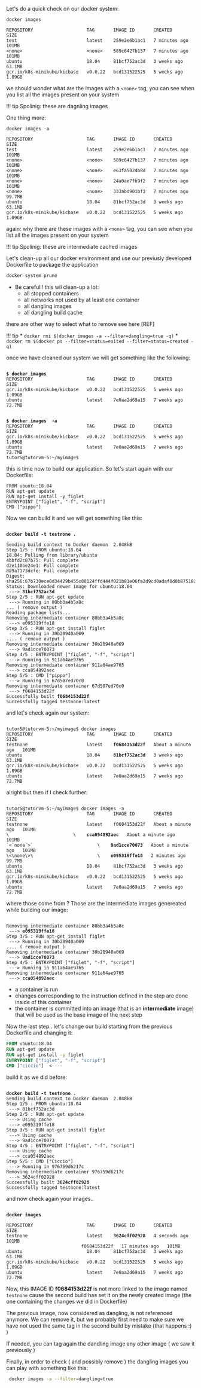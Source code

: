 Let's do a quick check on our docker system: 

```
docker images

REPOSITORY                    TAG       IMAGE ID       CREATED         SIZE
test                          latest    259e2e6b1ac1   7 minutes ago   101MB
<none>                        <none>    589c6427b137   7 minutes ago   101MB
ubuntu                        18.04     81bcf752ac3d   3 weeks ago     63.1MB
gcr.io/k8s-minikube/kicbase   v0.0.22   bcd131522525   5 weeks ago     1.09GB
```

we should wonder what are the images with a `<none>` tag, you can see when you list all the images present on your system

!!! tip
    Spolinig: these are dagnling images

One thing more: 

```
docker images -a 

REPOSITORY                    TAG       IMAGE ID       CREATED         SIZE
test                          latest    259e2e6b1ac1   7 minutes ago   101MB
<none>                        <none>    589c6427b137   7 minutes ago   101MB
<none>                        <none>    e63fa5024b8d   7 minutes ago   101MB
<none>                        <none>    24a0ae7fb9f2   7 minutes ago   101MB
<none>                        <none>    333abd901bf3   7 minutes ago   99.7MB
ubuntu                        18.04     81bcf752ac3d   3 weeks ago     63.1MB
gcr.io/k8s-minikube/kicbase   v0.0.22   bcd131522525   5 weeks ago     1.09GB
```

again: why there are these images with a `<none>` tag, you can see when you list all the images present on your system

!!! tip
    Spolinig: these are intermediate cached images

Let's clean-up all our docker environment and use our previusly developed Dockerfile to package the application

```bash
docker system prune
```

* Be carefull! this wil clean-up a lot: 
    * all stopped containers
    * all networks not used by at least one container
    * all dangling images
    * all dangling build cache

there are other way to select what to remove see here [REF]

!!! tip 
    * `docker rmi $(docker images -a --filter=dangling=true -q)`
    * `docker rm $(docker ps --filter=status=exited --filter=status=created -q)`

once we have cleaned our system we will get something like the following: 

<pre><code> 
<b>$ docker images</b>
REPOSITORY                    TAG       IMAGE ID       CREATED       SIZE
gcr.io/k8s-minikube/kicbase   v0.0.22   bcd131522525   5 weeks ago   1.09GB
ubuntu                        latest    7e0aa2d69a15   7 weeks ago   72.7MB


<b>$ docker images  -a</b>
REPOSITORY                    TAG       IMAGE ID       CREATED       SIZE
gcr.io/k8s-minikube/kicbase   v0.0.22   bcd131522525   5 weeks ago   1.09GB
ubuntu                        latest    7e0aa2d69a15   7 weeks ago   72.7MB
tutor5@tutorvm-5:~/myimage$ 
</code></pre>

this is time now to build our application. So let's start again with our Dockerfile:

```
FROM ubuntu:18.04
RUN apt-get update
RUN apt-get install -y figlet
ENTRYPOINT ["figlet", "-f", "script"]
CMD ["pippo"]
```

Now we can build it and we will get something like this: 
<pre><code>
<b>docker build -t testnone .</b>

Sending build context to Docker daemon  2.048kB
Step 1/5 : FROM ubuntu:18.04
18.04: Pulling from library/ubuntu
4bbfd2c87b75: Pull complete 
d2e110be24e1: Pull complete 
889a7173dcfe: Pull complete 
Digest: sha256:67b730ece0d34429b455c08124ffd444f021b81e06fa2d9cd0adaf0d0b875182
Status: Downloaded newer image for ubuntu:18.04
 ---> <b>81bcf752ac3d</b>
Step 2/5 : RUN apt-get update
 ---> Running in 80bb3a4b5a8c
... ( remove output ) 
Reading package lists...
Removing intermediate container 80bb3a4b5a8c
 ---> e095319ffe18
Step 3/5 : RUN apt-get install figlet
 ---> Running in 30b20940a069
.... ( remove output ) 
Removing intermediate container 30b20940a069
 ---> 9ad1cce70073
Step 4/5 : ENTRYPOINT ["figlet", "-f", "script"]
 ---> Running in 911a64ae9765
Removing intermediate container 911a64ae9765
 ---> cca054892aec
Step 5/5 : CMD ["pippo"]
 ---> Running in 67d507ed70c0
Removing intermediate container 67d507ed70c0
 ---> f0684153d22f
Successfully built <b>f0684153d22f</b>
Successfully tagged testnone:latest
</code></pre>

and let's check again our system: 

<pre><code>
tutor5@tutorvm-5:~/myimage$ docker images
REPOSITORY                    TAG       IMAGE ID       CREATED              SIZE
testnone                      latest    <b>f0684153d22f</b>   About a minute ago   101MB
ubuntu                        18.04     <b>81bcf752ac3d</b>   3 weeks ago          63.1MB
gcr.io/k8s-minikube/kicbase   v0.0.22   bcd131522525   5 weeks ago          1.09GB
ubuntu                        latest    7e0aa2d69a15   7 weeks ago          72.7MB
</code></pre>

alright but then if I check further: 
 
<pre><code>
tutor5@tutorvm-5:~/myimage$ docker images -a 
REPOSITORY                    TAG       IMAGE ID       CREATED              SIZE
testnone                      latest    f0684153d22f   About a minute ago   101MB
\<none\>                        \<none\>    <b>cca054892aec</b>   About a minute ago   101MB
`<`none`>`                        \<none\>    <b>9ad1cce70073</b>   About a minute ago   101MB
\<\none\>\                        \<none\>    <b>e095319ffe18</b>   2 minutes ago        99.7MB
ubuntu                        18.04     81bcf752ac3d   3 weeks ago          63.1MB
gcr.io/k8s-minikube/kicbase   v0.0.22   bcd131522525   5 weeks ago          1.09GB
ubuntu                        latest    7e0aa2d69a15   7 weeks ago          72.7MB
</code></pre>

where those come from ? 
Those are the intermediate images genereated while building our image:

<pre><code>
Removing intermediate container 80bb3a4b5a8c
 ---> <b>e095319ffe18</b>
Step 3/5 : RUN apt-get install figlet
 ---> Running in 30b20940a069
.... ( remove output )
Removing intermediate container 30b20940a069
 ---> <b>9ad1cce70073</b>
Step 4/5 : ENTRYPOINT ["figlet", "-f", "script"]
 ---> Running in 911a64ae9765
Removing intermediate container 911a64ae9765
 ---> <b>cca054892aec</b>
</code></pre>

- a container is run
- changes corresponding to the instruction defined in the step are done inside of this container
- the container is committed into an image (that is an **intermediate** image) that will be used as the base image of the next step


Now the last step.. let's change our build starting from the previous Dockerfile and changing it: 

```Dockerfile
FROM ubuntu:18.04
RUN apt-get update
RUN apt-get install -y figlet
ENTRYPOINT ["figlet", "-f", "script"]
CMD ["ciccio"]  <----
```

build it as we did before: 
<pre><code>
<b>docker build -t testnone .</b>
Sending build context to Docker daemon  2.048kB
Step 1/5 : FROM ubuntu:18.04
 ---> 81bcf752ac3d
Step 2/5 : RUN apt-get update
 ---> Using cache
 ---> e095319ffe18
Step 3/5 : RUN apt-get install figlet
 ---> Using cache
 ---> 9ad1cce70073
Step 4/5 : ENTRYPOINT ["figlet", "-f", "script"]
 ---> Using cache
 ---> cca054892aec
Step 5/5 : CMD ["Ciccio"]
 ---> Running in 976759d6217c
Removing intermediate container 976759d6217c
 ---> 3624cff02928
Successfully built <b>3624cff02928</b>
Successfully tagged testnone:latest
</code></pre>

and now check again your images.. 

<pre><code>
<b>docker images</b>

REPOSITORY                    TAG       IMAGE ID       CREATED          SIZE
testnone                      latest    <b>3624cff02928</b>   4 seconds ago    101MB
<none>                        <none>    f0684153d22f   17 minutes ago   101MB
ubuntu                        18.04     81bcf752ac3d   3 weeks ago      63.1MB
gcr.io/k8s-minikube/kicbase   v0.0.22   bcd131522525   5 weeks ago      1.09GB
ubuntu                        latest    7e0aa2d69a15   7 weeks ago      72.7MB
</code></pre>

Now, this IMAGE ID **f0684153d22f** is not more linked to the image named `testnone`  cause the second build has set it on the newly created image (the one containing the changes we did in Dockerfile)

The previous image, now considered as dangling, is not referenced anymore. We can remove it, but we probably first need to make sure we have not used the same tag in the second build by mistake (that happens :) )

If needed, you can tag again the dandling image any other image ( we saw it previously ) 

Finally, in order to check ( and possibly remove ) the dangling images you can play with something like this: 

```bash
 docker images -a --filter=dangling=true 
```


